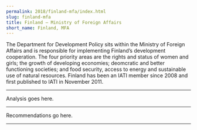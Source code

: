 ```yaml
---
permalink: 2018/finland-mfa/index.html
slug: finland-mfa
title: Finland – Ministry of Foreign Affairs
short_name: Finland, MFA
---
```


The Department for Development Policy sits within the Ministry of Foreign Affairs and is responsible for implementing Finland’s development cooperation. The four priority areas are the rights and status of women and girls; the growth of developing economies; deomcratic and better functioning societies; and food security, access to energy and sustainable use of natural resources. Finland has been an IATI member since 2008 and first published to IATI in November 2011.

---

Analysis goes here.

---

Recommendations go here.

---
